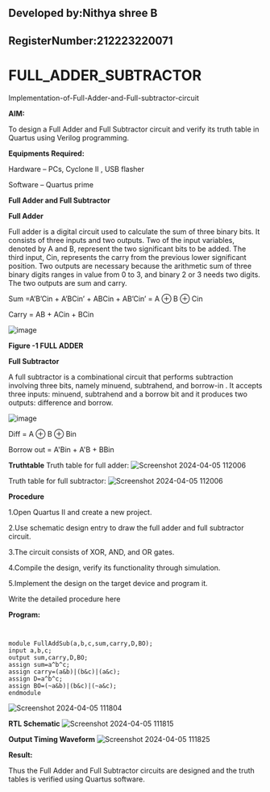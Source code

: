 ## Developed by:Nithya shree B
## RegisterNumber:212223220071


# FULL_ADDER_SUBTRACTOR

Implementation-of-Full-Adder-and-Full-subtractor-circuit

**AIM:**

To design a Full Adder and Full Subtractor circuit and verify its truth table in Quartus using Verilog programming.

**Equipments Required:**

Hardware – PCs, Cyclone II , USB flasher

Software – Quartus prime

**Full Adder and Full Subtractor**

**Full Adder**

Full adder is a digital circuit used to calculate the sum of three binary bits. It consists of three inputs and two outputs. Two of the input variables, denoted by A and B, represent the two significant bits to be added. The third input, Cin, represents the carry from the previous lower significant position. Two outputs are necessary because the arithmetic sum of three binary digits ranges in value from 0 to 3, and binary 2 or 3 needs two digits. The two outputs are sum and carry.

Sum =A’B’Cin + A’BCin’ + ABCin + AB’Cin’ = A ⊕ B ⊕ Cin 

Carry = AB + ACin + BCin

![image](https://github.com/naavaneetha/FULL_ADDER_SUBTRACTOR/assets/154305477/0f30ba51-5ffb-4198-845f-18e054f675e7)

**Figure -1 FULL ADDER**

**Full Subtractor**

A full subtractor is a combinational circuit that performs subtraction involving three bits, namely minuend, subtrahend, and borrow-in . It accepts three inputs: minuend, subtrahend and a borrow bit and it produces two outputs: difference and borrow.

![image](https://github.com/naavaneetha/FULL_ADDER_SUBTRACTOR/assets/154305477/02b24f51-ab51-4304-9ad6-7b81ffc1ead5)

Diff = A ⊕ B ⊕ Bin 

Borrow out = A'Bin + A'B + BBin

**Truthtable**
Truth table for full adder:
![Screenshot 2024-04-05 112006](https://github.com/Balunithu/FULL_ADDER_SUBTRACTOR/assets/161273477/dd54108f-1714-4867-89a5-0df0355a6481)


Truth table for full subtractor:
![Screenshot 2024-04-05 112006](https://github.com/Balunithu/FULL_ADDER_SUBTRACTOR/assets/161273477/9fedb12f-38a8-444f-8815-3a927d7a53e2)

**Procedure**

1.Open Quartus II and create a new project.

2.Use schematic design entry to draw the full adder and full subtractor circuit.

3.The circuit consists of XOR, AND, and OR gates.

4.Compile the design, verify its functionality through simulation.

5.Implement the design on the target device and program it.

Write the detailed procedure here

**Program:**
```


module FullAddSub(a,b,c,sum,carry,D,BO);
input a,b,c;
output sum,carry,D,BO;
assign sum=a^b^c;
assign carry=(a&b)|(b&c)|(a&c);
assign D=a^b^c;
assign BO=(~a&b)|(b&c)|(~a&c);
endmodule
```
![Screenshot 2024-04-05 111804](https://github.com/Balunithu/FULL_ADDER_SUBTRACTOR/assets/161273477/019ca5dd-0704-4f63-8cfd-2feaa1642735)

**RTL Schematic**
![Screenshot 2024-04-05 111815](https://github.com/Balunithu/FULL_ADDER_SUBTRACTOR/assets/161273477/7cc1e33a-8744-4660-bb78-4ed4fddd297b)

**Output Timing Waveform**
![Screenshot 2024-04-05 111825](https://github.com/Balunithu/FULL_ADDER_SUBTRACTOR/assets/161273477/2df32623-2f9d-4301-9445-17d6b1b02c86)

**Result:**

Thus the Full Adder and Full Subtractor circuits are designed and the truth tables is verified using Quartus software.



